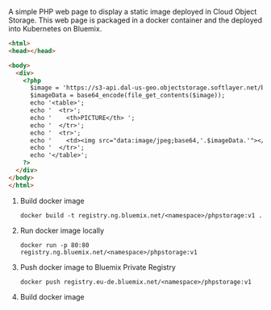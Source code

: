 
A simple PHP web page to display a static image deployed in Cloud Object Storage. This web page is packaged in a docker container and the deployed into Kubernetes on Bluemix.

```html
<html>
<head></head>

<body>
  <div>
    <?php
      $image = 'https://s3-api.dal-us-geo.objectstorage.softlayer.net/bucket-watson-test-2/frame0_Dog-5631.jpg';
      $imageData = base64_encode(file_get_contents($image));
      echo '<table>';
      echo '  <tr>';
      echo '    <th>PICTURE</th> ';
      echo '  </tr>';
      echo '  <tr>';
      echo '    <td><img src="data:image/jpeg;base64,'.$imageData.'"></td>';
      echo '  </tr>';
      echo '</table>';
    ?>
  </div>
</body>
</html>
```

1. Build docker image
    ```
    docker build -t registry.ng.bluemix.net/<namespace>/phpstorage:v1 .
    ```

1. Run docker image locally
    ```
    docker run -p 80:80 registry.ng.bluemix.net/<namespace>/phpstorage:v1
    ```

1. Push docker image to Bluemix Private Registry
    ```
    docker push registry.eu-de.bluemix.net/<namespace>/phpstorage:v1
    ```

1. Build docker image
    ```
    ```
